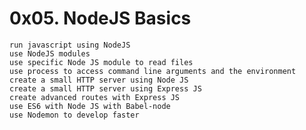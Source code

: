 # 0x05. NodeJS Basics

	run javascript using NodeJS
	use NodeJS modules
	use specific Node JS module to read files
	use process to access command line arguments and the environment
	create a small HTTP server using Node JS
	create a small HTTP server using Express JS
	create advanced routes with Express JS
	use ES6 with Node JS with Babel-node
	use Nodemon to develop faster
